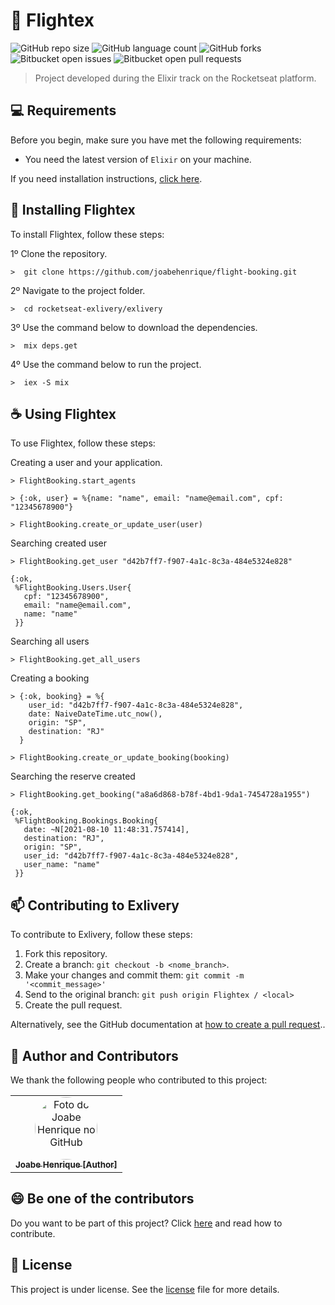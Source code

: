 # 🚀 Flightex

![GitHub repo size](https://img.shields.io/github/repo-size/joabehenrique/flight-booking?style=flat)
![GitHub language count](https://img.shields.io/github/languages/count/joabehenrique/flight-booking?style=flat)
![GitHub forks](https://img.shields.io/github/forks/joabehenrique/flight-booking?style=flat)
![Bitbucket open issues](https://img.shields.io/bitbucket/issues/joabehenrique/flight-booking?style=flat)
![Bitbucket open pull requests](https://img.shields.io/bitbucket/pr-raw/joabehenrique/flight-booking?style=flat)

> Project developed during the Elixir track on the Rocketseat platform.

## 💻 Requirements

Before you begin, make sure you have met the following requirements:

- You need the latest version of `Elixir` on your machine.

If you need installation instructions, [click here](https://elixir-lang.org/install.html).

## 🚀 Installing Flightex

To install Flightex, follow these steps:

1º Clone the repository.

```
>  git clone https://github.com/joabehenrique/flight-booking.git
```
2º Navigate to the project folder.
```
>  cd rocketseat-exlivery/exlivery
```
3º Use the command below to download the dependencies.
```
>  mix deps.get
```
4º Use the command below to run the project.
```
>  iex -S mix
```
## ☕ Using Flightex

To use Flightex, follow these steps:

Creating a user and your application. 
```
> FlightBooking.start_agents
```
```
> {:ok, user} = %{name: "name", email: "name@email.com", cpf: "12345678900"}

> FlightBooking.create_or_update_user(user)
```
Searching created user
```
> FlightBooking.get_user "d42b7ff7-f907-4a1c-8c3a-484e5324e828"

{:ok,
 %FlightBooking.Users.User{
   cpf: "12345678900",
   email: "name@email.com",
   name: "name"
 }}
```
Searching all users 
```
> FlightBooking.get_all_users
```
Creating a booking
```
> {:ok, booking} = %{
    user_id: "d42b7ff7-f907-4a1c-8c3a-484e5324e828", 
    date: NaiveDateTime.utc_now(), 
    origin: "SP", 
    destination: "RJ"
  }

> FlightBooking.create_or_update_booking(booking)
```
Searching the reserve created
```
> FlightBooking.get_booking("a8a6d868-b78f-4bd1-9da1-7454728a1955")

{:ok,
 %FlightBooking.Bookings.Booking{
   date: ~N[2021-08-10 11:48:31.757414],
   destination: "RJ",
   origin: "SP",
   user_id: "d42b7ff7-f907-4a1c-8c3a-484e5324e828",
   user_name: "name"
 }}

```

## 📫 Contributing to Exlivery

To contribute to Exlivery, follow these steps:

1. Fork this repository.
2. Create a branch: `git checkout -b <nome_branch>`.
3. Make your changes and commit them: `git commit -m '<commit_message>'`
4. Send to the original branch: `git push origin Flightex / <local>`
5. Create the pull request.

Alternatively, see the GitHub documentation at [how to create a pull request](https://help.github.com/en/github/collaborating-with-issues-and-pull-requests/creating-a-pull-request)..

## 🤝 Author and Contributors

We thank the following people who contributed to this project:

<table>
  <tr>
    <td align="center">
      <a href="https://github.com/joabehenrique">
        <img src="https://avatars3.githubusercontent.com/u/64988299" width="100px" style="border-radius: 90px" alt="Foto do Joabe Henrique no GitHub"/><br>
        <sub>
          <b>Joabe Henrique [Author]</b>
        </sub>
      </a>
    </td>
  </tr>
</table>

## 😄 Be one of the contributors<br>

Do you want to be part of this project? Click [here](https://github.com/joabehenrique/flight-booking/blob/master/CONTRIBUTING.md) and read how to contribute.

## 📝 License

This project is under license. See the [license](https://github.com/joabehenrique/flight-booking/blob/master/LICENSE.md) file for more details.